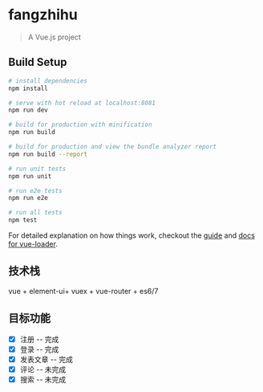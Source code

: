 # fangzhihu

> A Vue.js project

## Build Setup

``` bash
# install dependencies
npm install

# serve with hot reload at localhost:8081
npm run dev

# build for production with minification
npm run build

# build for production and view the bundle analyzer report
npm run build --report

# run unit tests
npm run unit

# run e2e tests
npm run e2e

# run all tests
npm test
```

For detailed explanation on how things work, checkout the [guide](http://vuejs-templates.github.io/webpack/) and [docs for vue-loader](http://vuejs.github.io/vue-loader).

## 技术栈

vue + element-ui+ vuex + vue-router + es6/7 

## 目标功能

- [x] 注册 -- 完成
- [x] 登录 -- 完成
- [x] 发表文章 -- 完成
- [x] 评论 -- 未完成
- [x] 搜索 -- 未完成
